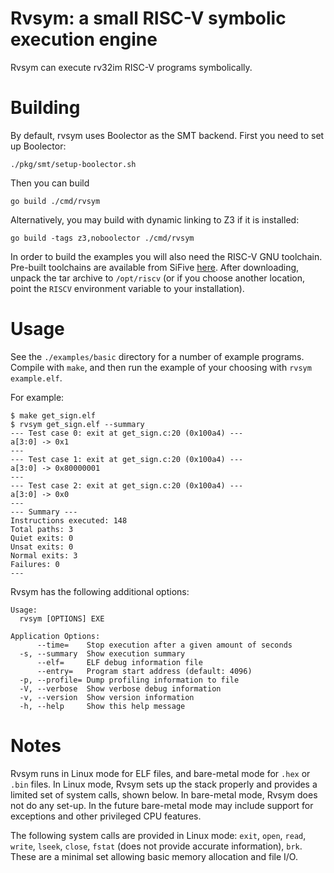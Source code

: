 # Rvsym: a small RISC-V symbolic execution engine

Rvsym can execute rv32im RISC-V programs symbolically.

# Building

By default, rvsym uses Boolector as the SMT backend. First you need to set up
Boolector:

```
./pkg/smt/setup-boolector.sh
```

Then you can build

```
go build ./cmd/rvsym
```

Alternatively, you may build with dynamic linking to Z3 if it is installed:

```
go build -tags z3,noboolector ./cmd/rvsym
```

In order to build the examples you will also need the RISC-V GNU toolchain.
Pre-built toolchains are available from SiFive
[here](https://www.sifive.com/software). After downloading, unpack the tar
archive to `/opt/riscv` (or if you choose another location, point the `RISCV`
environment variable to your installation).

# Usage

See the `./examples/basic` directory for a number of example programs. Compile with `make`,
and then run the example of your choosing with `rvsym example.elf`.

For example:

```
$ make get_sign.elf
$ rvsym get_sign.elf --summary
--- Test case 0: exit at get_sign.c:20 (0x100a4) ---
a[3:0] -> 0x1
---
--- Test case 1: exit at get_sign.c:20 (0x100a4) ---
a[3:0] -> 0x80000001
---
--- Test case 2: exit at get_sign.c:20 (0x100a4) ---
a[3:0] -> 0x0
---
--- Summary ---
Instructions executed: 148
Total paths: 3
Quiet exits: 0
Unsat exits: 0
Normal exits: 3
Failures: 0
---
```

Rvsym has the following additional options:

```
Usage:
  rvsym [OPTIONS] EXE

Application Options:
      --time=    Stop execution after a given amount of seconds
  -s, --summary  Show execution summary
      --elf=     ELF debug information file
      --entry=   Program start address (default: 4096)
  -p, --profile= Dump profiling information to file
  -V, --verbose  Show verbose debug information
  -v, --version  Show version information
  -h, --help     Show this help message
```

# Notes

Rvsym runs in Linux mode for ELF files, and bare-metal mode for `.hex` or
`.bin` files. In Linux mode, Rvsym sets up the stack properly and provides a
limited set of system calls, shown below. In bare-metal mode, Rvsym does not do
any set-up. In the future bare-metal mode may include support for exceptions
and other privileged CPU features.

The following system calls are provided in Linux mode: `exit`, `open`, `read`,
`write`, `lseek`, `close`, `fstat` (does not provide accurate information),
`brk`. These are a minimal set allowing basic memory allocation and file I/O.
